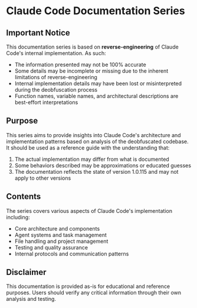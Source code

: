 # Claude Code Documentation Series

## Important Notice

This documentation series is based on **reverse-engineering** of Claude Code's internal implementation. As such:

- The information presented may not be 100% accurate
- Some details may be incomplete or missing due to the inherent limitations of reverse-engineering
- Internal implementation details may have been lost or misinterpreted during the deobfuscation process
- Function names, variable names, and architectural descriptions are best-effort interpretations

## Purpose

This series aims to provide insights into Claude Code's architecture and implementation patterns based on analysis of the deobfuscated codebase. It should be used as a reference guide with the understanding that:

1. The actual implementation may differ from what is documented
2. Some behaviors described may be approximations or educated guesses
3. The documentation reflects the state of version 1.0.115 and may not apply to other versions

## Contents

The series covers various aspects of Claude Code's implementation including:

- Core architecture and components
- Agent systems and task management
- File handling and project management
- Testing and quality assurance
- Internal protocols and communication patterns

## Disclaimer

This documentation is provided as-is for educational and reference purposes. Users should verify any critical information through their own analysis and testing.